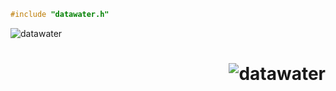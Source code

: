 ```c
#include "datawater.h"
```
<p>&nbsp;<img align="left" src="https://github-readme-stats.vercel.app/api?username=datawater&show_icons=true&theme=gruvbox&locale=en" alt="datawater" /></p><h1
<p><img align="right" src="https://github-readme-stats.vercel.app/api/top-langs/?username=datawater&hide=html&layout=compact&theme=gruvbox&lang_count=32" alt="datawater" /></p>  
